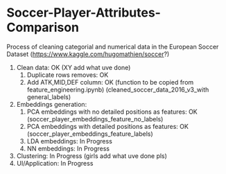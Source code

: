 # Soccer-Player-Attributes-Comparison
Process of cleaning categorial and numerical data in the European Soccer Dataset (https://www.kaggle.com/hugomathien/soccer?)

1. Clean data: OK (XY add what uve done)
	1. Duplicate rows removes: OK
	2. Add ATK,MID,DEF column: OK (function to be copied from feature_engineering.ipynb) (cleaned_soccer_data_2016_v3_with general_labels)
2. Embeddings generation:
	1. PCA embeddings with no detailed positions as features: OK (soccer_player_embeddings_feature_no_labels)
	2. PCA embeddings with detailed positions as features: OK (soccer_player_embeddings_feature_labels)
	3. LDA embeddings: In Progress
	4. NN embeddings: In Progress
3. Clustering: In Progress (girls add what uve done pls)
4. UI/Application: In Progress
